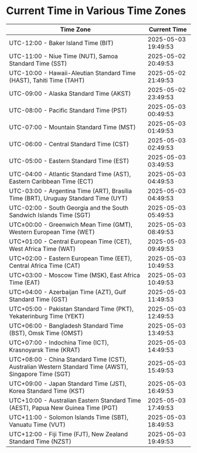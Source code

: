 # Current Time in Various Time Zones

| Time Zone | Current Time |
|-----------|--------------|
| UTC-12:00 - Baker Island Time (BIT) | 2025-05-03 19:49:53 |
| UTC-11:00 - Niue Time (NUT), Samoa Standard Time (SST) | 2025-05-02 20:49:53 |
| UTC-10:00 - Hawaii-Aleutian Standard Time (HAST), Tahiti Time (TAHT) | 2025-05-02 21:49:53 |
| UTC-09:00 - Alaska Standard Time (AKST) | 2025-05-02 23:49:53 |
| UTC-08:00 - Pacific Standard Time (PST) | 2025-05-03 00:49:53 |
| UTC-07:00 - Mountain Standard Time (MST) | 2025-05-03 01:49:53 |
| UTC-06:00 - Central Standard Time (CST) | 2025-05-03 02:49:53 |
| UTC-05:00 - Eastern Standard Time (EST) | 2025-05-03 03:49:53 |
| UTC-04:00 - Atlantic Standard Time (AST), Eastern Caribbean Time (ECT) | 2025-05-03 04:49:53 |
| UTC-03:00 - Argentina Time (ART), Brasília Time (BRT), Uruguay Standard Time (UYT) | 2025-05-03 04:49:53 |
| UTC-02:00 - South Georgia and the South Sandwich Islands Time (SGT) | 2025-05-03 05:49:53 |
| UTC±00:00 - Greenwich Mean Time (GMT), Western European Time (WET) | 2025-05-03 08:49:53 |
| UTC+01:00 - Central European Time (CET), West Africa Time (WAT) | 2025-05-03 09:49:53 |
| UTC+02:00 - Eastern European Time (EET), Central Africa Time (CAT) | 2025-05-03 10:49:53 |
| UTC+03:00 - Moscow Time (MSK), East Africa Time (EAT) | 2025-05-03 10:49:53 |
| UTC+04:00 - Azerbaijan Time (AZT), Gulf Standard Time (GST) | 2025-05-03 11:49:53 |
| UTC+05:00 - Pakistan Standard Time (PKT), Yekaterinburg Time (YEKT) | 2025-05-03 12:49:53 |
| UTC+06:00 - Bangladesh Standard Time (BST), Omsk Time (OMST) | 2025-05-03 13:49:53 |
| UTC+07:00 - Indochina Time (ICT), Krasnoyarsk Time (KRAT) | 2025-05-03 14:49:53 |
| UTC+08:00 - China Standard Time (CST), Australian Western Standard Time (AWST), Singapore Time (SGT) | 2025-05-03 15:49:53 |
| UTC+09:00 - Japan Standard Time (JST), Korea Standard Time (KST) | 2025-05-03 16:49:53 |
| UTC+10:00 - Australian Eastern Standard Time (AEST), Papua New Guinea Time (PGT) | 2025-05-03 17:49:53 |
| UTC+11:00 - Solomon Islands Time (SBT), Vanuatu Time (VUT) | 2025-05-03 18:49:53 |
| UTC+12:00 - Fiji Time (FJT), New Zealand Standard Time (NZST) | 2025-05-03 19:49:53 |
